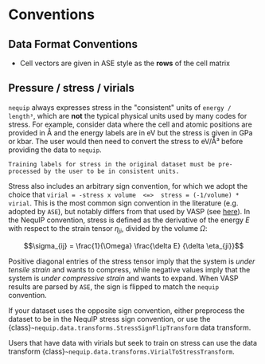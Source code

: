 # Conventions

## Data Format Conventions
 - Cell vectors are given in ASE style as the **rows** of the cell matrix

## Pressure / stress / virials

`nequip` always expresses stress in the "consistent" units of `energy / length³`, which are **not** the typical physical units used by many codes for stress. For example, consider data where the cell and atomic positions are provided in Å and the energy labels are in eV but the stress is given in GPa or kbar. The user would then need to convert the stress to eV/Å³ before providing the data to `nequip`.

```{warning}
Training labels for stress in the original dataset must be pre-processed by the user to be in consistent units.
```

Stress also includes an arbitrary sign convention, for which we adopt the choice that `virial = -stress x volume  <=>  stress = (-1/volume) * virial`.
This is the most common sign convention in the literature (e.g. adopted by `ASE`), but notably differs from that used by VASP (see [here](https://www.vasp.at/wiki/index.php/ISIF)).
In the NequIP convention, stress is defined as the derivative of the energy $E$ with respect to the strain tensor $\eta_{ji}$, divided by the volume $\Omega$:

$$\sigma_{ij} = \frac{1}{\Omega} \frac{\delta E} {\delta \eta_{ji}}$$

Positive diagonal entries of the stress tensor imply that the system is _under tensile strain_ and wants to compress, while negative values imply that the system is _under compressive strain_ and wants to expand. When VASP results are parsed by `ASE`, the sign is flipped to match the `nequip` convention.

If your dataset uses the opposite sign convention, either preprocess the dataset to be in the NequIP stress sign convention, or use the {class}`~nequip.data.transforms.StressSignFlipTransform` data transform.

Users that have data with virials but seek to train on stress can use the data transform {class}`~nequip.data.transforms.VirialToStressTransform`.
